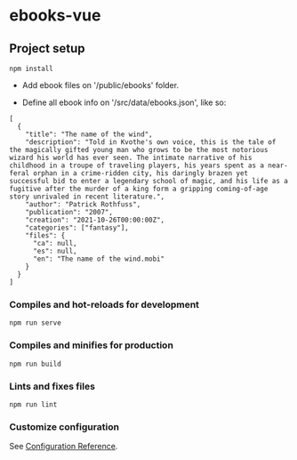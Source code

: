 # ebooks-vue

## Project setup
```
npm install
```
- Add ebook files on '/public/ebooks' folder.

- Define all ebook info on '/src/data/ebooks.json', like so:
```
[
  {
    "title": "The name of the wind",
    "description": "Told in Kvothe's own voice, this is the tale of the magically gifted young man who grows to be the most notorious wizard his world has ever seen. The intimate narrative of his childhood in a troupe of traveling players, his years spent as a near-feral orphan in a crime-ridden city, his daringly brazen yet successful bid to enter a legendary school of magic, and his life as a fugitive after the murder of a king form a gripping coming-of-age story unrivaled in recent literature.",
    "author": "Patrick Rothfuss",
    "publication": "2007",
    "creation": "2021-10-26T00:00:00Z",
    "categories": ["fantasy"],
    "files": {
      "ca": null,
      "es": null,
      "en": "The name of the wind.mobi"
    }
  }
]
```

### Compiles and hot-reloads for development
```
npm run serve
```

### Compiles and minifies for production
```
npm run build
```

### Lints and fixes files
```
npm run lint
```

### Customize configuration
See [Configuration Reference](https://cli.vuejs.org/config/).
